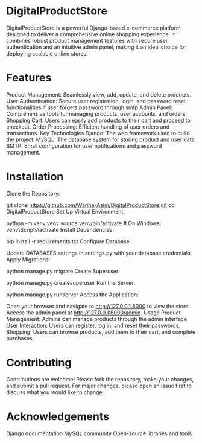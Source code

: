 # DigitalProductStore
DigitalProductStore is a powerful Django-based e-commerce platform designed to deliver a comprehensive online shopping experience. It combines robust product management features with secure user authentication and an intuitive admin panel, making it an ideal choice for deploying scalable online stores.

# Features
 Product Management: Seamlessly view, add, update, and delete products.
 User Authentication: Secure user registration, login, and password reset functionalities if user forgets password through smtp
 Admin Panel: Comprehensive tools for managing products, user accounts, and orders.
 Shopping Cart: Users can easily add products to their cart and proceed to checkout.
 Order Processing: Efficient handling of user orders and transactions.
 Key Technologies
Django: The web framework used to build the project.
MySQL: The database system for storing product and user data.
SMTP: Email configuration for user notifications and password management.
# Installation
Clone the Repository:


git clone https://github.com/Wariha-Asim/DigitalProductStore.git
cd DigitalProductStore
Set Up Virtual Environment:


python -m venv venv
source venv/bin/activate  # On Windows: venv\Scripts\activate
Install Dependencies:

pip install -r requirements.txt
Configure Database:

Update DATABASES settings in settings.py with your database credentials.
Apply Migrations:

python manage.py migrate
Create Superuser:

python manage.py createsuperuser
Run the Server:


python manage.py runserver
Access the Application:

Open your browser and navigate to http://127.0.0.1:8000 to view the store.
Access the admin panel at http://127.0.0.1:8000/admin.
Usage
Product Management: Admins can manage products through the admin interface.
User Interaction: Users can register, log in, and reset their passwords.
Shopping: Users can browse products, add them to their cart, and complete purchases.
# Contributing
Contributions are welcome! Please fork the repository, make your changes, and submit a pull request. For major changes, please open an issue first to discuss what you would like to change.



# Acknowledgements
Django documentation
MySQL community
Open-source libraries and tools
